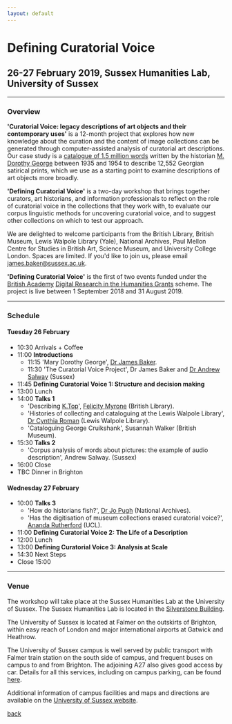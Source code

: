 ```yaml
---
layout: default
---
```


# Defining Curatorial Voice

## 26-27 February 2019, Sussex Humanities Lab, University of Sussex

______
### Overview

**'Curatorial Voice: legacy descriptions of art objects and their contemporary uses'** is a 12-month project that explores how new knowledge about the curation and the content of image collections can be generated through computer-assisted analysis of curatorial art descriptions. Our case study is a [catalogue of 1.5 million words](https://en.wikipedia.org/wiki/Catalogue_of_Political_and_Personal_Satires_Preserved_in_the_Department_of_Prints_and_Drawings_in_the_British_Museum) written by the historian [M. Dorothy George](https://doi.org/10.1093/ref:odnb/45657) between 1935 and 1954 to describe 12,552 Georgian satirical prints, which we use as a starting point to examine descriptions of art objects more broadly.

**'Defining Curatorial Voice'** is a two-day workshop that brings together curators, art historians, and information professionals to reflect on the role of curatorial voice in the collections that they work with, to evaluate our corpus linguistic methods for uncovering curatorial voice, and to suggest other collections on which to test our approach.

We are delighted to welcome participants from the British Library, British Museum, Lewis Walpole Library (Yale), National Archives, Paul Mellon Centre for Studies in British Art, Science Museum, and University College London. Spaces are limited. If you'd like to join us, please email [james.baker@sussex.ac.uk](mailto:james.baker@sussex.ac.uk).

**'Defining Curatorial Voice'** is the first of two events funded under the [British Academy](https://www.britac.ac.uk/) [Digital Research in the Humanities Grants](https://www.britac.ac.uk/ba-jisc-digital-research-in-the-humanities) scheme. The project is live between 1 September 2018 and 31 August 2019.

______
### Schedule

#### Tuesday 26 February

- 10:30 Arrivals + Coffee
- 11:00 **Introductions**
	- 11:15 'Mary Dorothy George', [Dr James Baker](http://www.sussex.ac.uk/profiles/371022).
	- 11:30 'The Curatorial Voice Project', Dr James Baker and [Dr Andrew Salway](http://www.sussex.ac.uk/profiles/446030) (Sussex)
- 11:45 **Defining Curatorial Voice 1: Structure and decision making**
- 13:00 Lunch
- 14:00 **Talks 1**
	- 'Describing [K.Top](https://www.bl.uk/projects/kings-topographical-collection-cataloguing-and-digitisation)', [Felicity Myrone](https://www.bl.uk/people/experts/felicity-myrone) (British Library).
	- 'Histories of collecting and cataloguing at the Lewis Walpole Library', [Dr Cynthia Roman](https://walpole.library.yale.edu/people/cynthia-roman) (Lewis Walpole Library).
	- 'Cataloguing George Cruikshank', Susannah Walker (British Museum).
- 15:30 **Talks 2**
	- 'Corpus analysis of words about pictures: the example of audio description', Andrew Salway. (Sussex)
- 16:00 Close
- TBC Dinner in Brighton

#### Wednesday 27 February

- 10:00 **Talks 3**
	- 'How do historians fish?', [Dr Jo Pugh](http://www.nationalarchives.gov.uk/about/our-research-and-academic-collaboration/our-research-and-people/staff-profiles/dr-jo-pugh/) (National Archives).
	- 'Has the digitisation of museum collections erased curatorial voice?', [Ananda Rutherford](https://twitter.com/smallandcross) (UCL).
- 11:00 **Defining Curatorial Voice 2: The Life of a Description**
- 12:00 Lunch
- 13:00 **Defining Curatorial Voice 3: Analysis at Scale**
- 14:30 Next Steps
- Close 15:00

______
### Venue

The workshop will take place at the Sussex Humanities Lab at the University of Sussex. The Sussex Humanities Lab is located in the [Silverstone Building](https://www.sussex.ac.uk/about/documents/uos-campus-map.pdf).

The University of Sussex is located at Falmer on the outskirts of Brighton, within easy reach of London and major international airports at Gatwick and Heathrow.

The University of Sussex campus is well served by public transport with Falmer train station on the south side of campus, and frequent buses on campus to and from Brighton. The adjoining A27 also gives good access by car. Details for all this services, including on campus parking, can be found [here](https://www.sussex.ac.uk/about/directions).

Additional information of campus facilities and maps and directions are available on the [University of Sussex website](https://www.sussex.ac.uk/about/campus/facilities).

[back](./)
